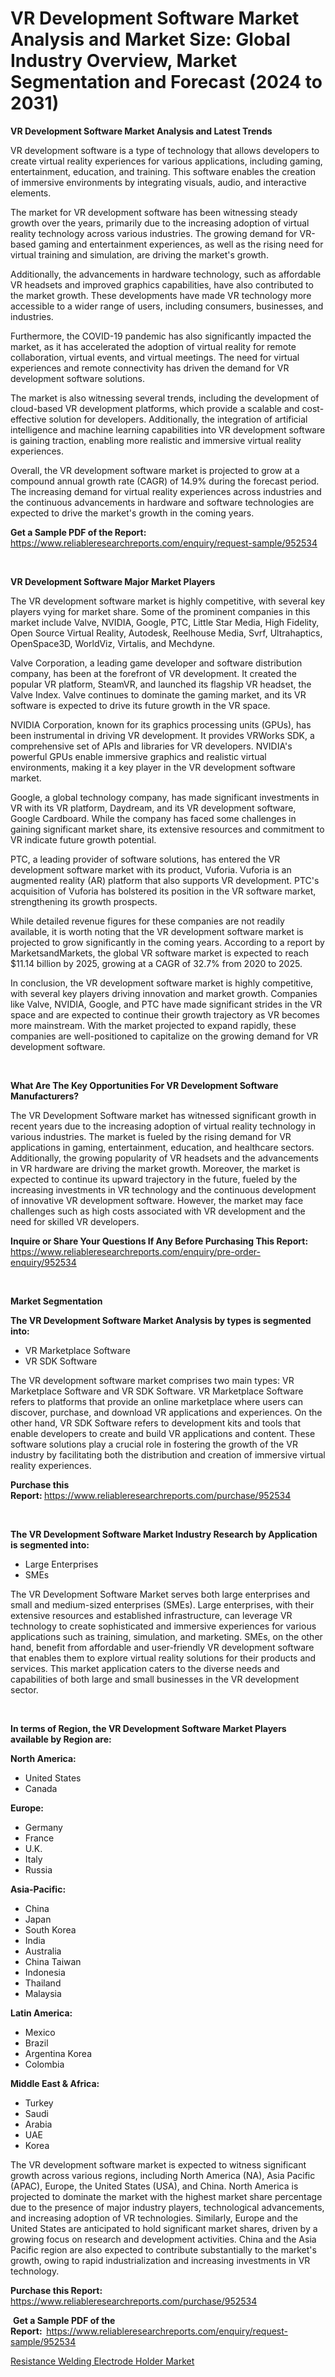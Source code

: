 <p><h1>VR Development Software Market Analysis and Market Size: Global Industry Overview, Market Segmentation and Forecast (2024 to 2031)</h1></p><p><strong>VR Development Software Market Analysis and Latest Trends</strong></p>
<p><p>VR development software is a type of technology that allows developers to create virtual reality experiences for various applications, including gaming, entertainment, education, and training. This software enables the creation of immersive environments by integrating visuals, audio, and interactive elements.</p><p>The market for VR development software has been witnessing steady growth over the years, primarily due to the increasing adoption of virtual reality technology across various industries. The growing demand for VR-based gaming and entertainment experiences, as well as the rising need for virtual training and simulation, are driving the market's growth.</p><p>Additionally, the advancements in hardware technology, such as affordable VR headsets and improved graphics capabilities, have also contributed to the market growth. These developments have made VR technology more accessible to a wider range of users, including consumers, businesses, and industries.</p><p>Furthermore, the COVID-19 pandemic has also significantly impacted the market, as it has accelerated the adoption of virtual reality for remote collaboration, virtual events, and virtual meetings. The need for virtual experiences and remote connectivity has driven the demand for VR development software solutions.</p><p>The market is also witnessing several trends, including the development of cloud-based VR development platforms, which provide a scalable and cost-effective solution for developers. Additionally, the integration of artificial intelligence and machine learning capabilities into VR development software is gaining traction, enabling more realistic and immersive virtual reality experiences.</p><p>Overall, the VR development software market is projected to grow at a compound annual growth rate (CAGR) of 14.9% during the forecast period. The increasing demand for virtual reality experiences across industries and the continuous advancements in hardware and software technologies are expected to drive the market's growth in the coming years.</p></p>
<p><strong>Get a Sample PDF of the Report:&nbsp;</strong> <a href="https://www.reliableresearchreports.com/enquiry/request-sample/952534">https://www.reliableresearchreports.com/enquiry/request-sample/952534</a></p>
<p>&nbsp;</p>
<p><strong>VR Development Software Major Market Players</strong></p>
<p><p>The VR development software market is highly competitive, with several key players vying for market share. Some of the prominent companies in this market include Valve, NVIDIA, Google, PTC, Little Star Media, High Fidelity, Open Source Virtual Reality, Autodesk, Reelhouse Media, Svrf, Ultrahaptics, OpenSpace3D, WorldViz, Virtalis, and Mechdyne.</p><p>Valve Corporation, a leading game developer and software distribution company, has been at the forefront of VR development. It created the popular VR platform, SteamVR, and launched its flagship VR headset, the Valve Index. Valve continues to dominate the gaming market, and its VR software is expected to drive its future growth in the VR space.</p><p>NVIDIA Corporation, known for its graphics processing units (GPUs), has been instrumental in driving VR development. It provides VRWorks SDK, a comprehensive set of APIs and libraries for VR developers. NVIDIA's powerful GPUs enable immersive graphics and realistic virtual environments, making it a key player in the VR development software market.</p><p>Google, a global technology company, has made significant investments in VR with its VR platform, Daydream, and its VR development software, Google Cardboard. While the company has faced some challenges in gaining significant market share, its extensive resources and commitment to VR indicate future growth potential.</p><p>PTC, a leading provider of software solutions, has entered the VR development software market with its product, Vuforia. Vuforia is an augmented reality (AR) platform that also supports VR development. PTC's acquisition of Vuforia has bolstered its position in the VR software market, strengthening its growth prospects.</p><p>While detailed revenue figures for these companies are not readily available, it is worth noting that the VR development software market is projected to grow significantly in the coming years. According to a report by MarketsandMarkets, the global VR software market is expected to reach $11.14 billion by 2025, growing at a CAGR of 32.7% from 2020 to 2025.</p><p>In conclusion, the VR development software market is highly competitive, with several key players driving innovation and market growth. Companies like Valve, NVIDIA, Google, and PTC have made significant strides in the VR space and are expected to continue their growth trajectory as VR becomes more mainstream. With the market projected to expand rapidly, these companies are well-positioned to capitalize on the growing demand for VR development software.</p></p>
<p>&nbsp;</p>
<p><strong>What Are The Key Opportunities For VR Development Software Manufacturers?</strong></p>
<p><p>The VR Development Software market has witnessed significant growth in recent years due to the increasing adoption of virtual reality technology in various industries. The market is fueled by the rising demand for VR applications in gaming, entertainment, education, and healthcare sectors. Additionally, the growing popularity of VR headsets and the advancements in VR hardware are driving the market growth. Moreover, the market is expected to continue its upward trajectory in the future, fueled by the increasing investments in VR technology and the continuous development of innovative VR development software. However, the market may face challenges such as high costs associated with VR development and the need for skilled VR developers.</p></p>
<p><strong>Inquire or Share Your Questions If Any Before Purchasing This Report:</strong> <a href="https://www.reliableresearchreports.com/enquiry/pre-order-enquiry/952534">https://www.reliableresearchreports.com/enquiry/pre-order-enquiry/952534</a></p>
<p>&nbsp;</p>
<p><strong>Market Segmentation</strong></p>
<p><strong>The VR Development Software Market Analysis by types is segmented into:</strong></p>
<p><ul><li>VR Marketplace Software</li><li>VR SDK Software</li></ul></p>
<p><p>The VR development software market comprises two main types: VR Marketplace Software and VR SDK Software. VR Marketplace Software refers to platforms that provide an online marketplace where users can discover, purchase, and download VR applications and experiences. On the other hand, VR SDK Software refers to development kits and tools that enable developers to create and build VR applications and content. These software solutions play a crucial role in fostering the growth of the VR industry by facilitating both the distribution and creation of immersive virtual reality experiences.</p></p>
<p><strong>Purchase this Report:&nbsp;</strong><a href="https://www.reliableresearchreports.com/purchase/952534">https://www.reliableresearchreports.com/purchase/952534</a></p>
<p>&nbsp;</p>
<p><strong>The VR Development Software Market Industry Research by Application is segmented into:</strong></p>
<p><ul><li>Large Enterprises</li><li>SMEs</li></ul></p>
<p><p>The VR Development Software Market serves both large enterprises and small and medium-sized enterprises (SMEs). Large enterprises, with their extensive resources and established infrastructure, can leverage VR technology to create sophisticated and immersive experiences for various applications such as training, simulation, and marketing. SMEs, on the other hand, benefit from affordable and user-friendly VR development software that enables them to explore virtual reality solutions for their products and services. This market application caters to the diverse needs and capabilities of both large and small businesses in the VR development sector.</p></p>
<p>&nbsp;</p>
<p><strong>In terms of Region, the VR Development Software Market Players available by Region are:</strong></p>
<p>
    <p> <strong> North America: </strong>
        <ul>
            <li>United States</li>
            <li>Canada</li>
        </ul>
        </p> 
    <p> <strong> Europe: </strong>
        <ul>
            <li>Germany</li>
            <li>France</li>
            <li>U.K.</li>
            <li>Italy</li>
            <li>Russia</li>
        </ul>
        </p> 
    <p> <strong> Asia-Pacific: </strong>
        <ul>
            <li>China</li>
            <li>Japan</li>
            <li>South Korea</li>
            <li>India</li>
            <li>Australia</li>
            <li>China Taiwan</li>
            <li>Indonesia</li>
            <li>Thailand</li>
            <li>Malaysia</li>
        </ul>
        </p> 
    <p> <strong> Latin America: </strong>
        <ul>
            <li>Mexico</li>
            <li>Brazil</li>
            <li>Argentina Korea</li>
            <li>Colombia</li>
        </ul>
        </p> 
    <p> <strong> Middle East & Africa: </strong>
        <ul>
            <li>Turkey</li>
            <li>Saudi</li>
            <li>Arabia</li>
            <li>UAE</li>
            <li>Korea</li>
        </ul>
    </p>
    </p>
<p><p>The VR development software market is expected to witness significant growth across various regions, including North America (NA), Asia Pacific (APAC), Europe, the United States (USA), and China. North America is projected to dominate the market with the highest market share percentage due to the presence of major industry players, technological advancements, and increasing adoption of VR technologies. Similarly, Europe and the United States are anticipated to hold significant market shares, driven by a growing focus on research and development activities. China and the Asia Pacific region are also expected to contribute substantially to the market's growth, owing to rapid industrialization and increasing investments in VR technology.</p></p>
<p><strong>Purchase this Report: </strong><a href="https://www.reliableresearchreports.com/purchase/952534">https://www.reliableresearchreports.com/purchase/952534</a></p>
<p>&nbsp;<strong>Get a Sample PDF of the Report:&nbsp;&nbsp;</strong><a href="https://www.reliableresearchreports.com/enquiry/request-sample/952534">https://www.reliableresearchreports.com/enquiry/request-sample/952534</a></p>
<p><strong></strong></p>
<p><p><a href="https://medium.com/p/0486bcaa4f46/edit">Resistance Welding Electrode Holder Market</a></p></p>